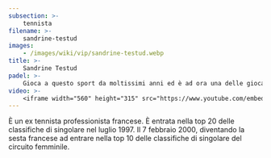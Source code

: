 ```yaml
---
subsection: >-
    tennista
filename: >-
    sandrine-testud
images:
    - /images/wiki/vip/sandrine-testud.webp
title: >-
    Sandrine Testud
padel: >-
    Gioca a questo sport da moltissimi anni ed è ad ora una delle giocatrici italiane più esperte del circuito. Il suo approccio con il padel si deve allo storico campo blu del circolo Le Molette, con il quale ha giocato diverse competizioni nazionali.
video: >-
    <iframe width="560" height="315" src="https://www.youtube.com/embed/j8Fckkbq1sU" title="YouTube video player" frameborder="0" allow="accelerometer; autoplay; clipboard-write; encrypted-media; gyroscope; picture-in-picture" allowfullscreen></iframe>
---
```

È un ex tennista professionista francese. È entrata nella top 20 delle classifiche di singolare nel luglio 1997. Il 7 febbraio 2000, diventando la sesta francese ad entrare nella top 10 delle classifiche di singolare del circuito femminile.
